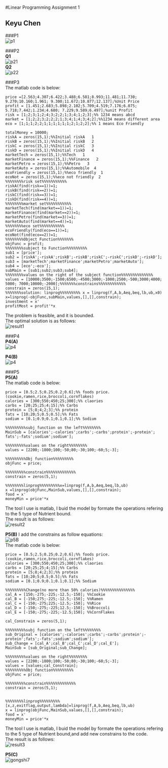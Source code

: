 #Linear Programming Assignment 1
##                  Keyu Chen
           
###P1            
![p1](gong1.jpg)                  
          
###P2  
**Q1**                     
![p21](gong2.jpg)         
**Q2**                      
![p22](gong3.jpg)                     
                    
###P3          
The matlab code is below:                       
```
price =[2.563;4.307;6.422;3.488;6.581;8.993;11.481;11.730;
9.270;10.160;1.961; 9.300;11.672;10.877;12.137];%Unit Price
profit = [1.451;2.683;5.898;2.102;5.709;4.519;7.176;6.075;
5.718;7.442;1.234;4.680; 7.229;9.589;6.497];%unit Profit
risk = [1;2;3;1;2;4;3;2;2;1;3;4;1;2;3];%% 1234 means abcd
market = [1;2;2;3;2;2;2;1;3;4;1;4;3;4;2];%%1234 means different area
eco = [1;1;1;2;2;1;1;1;1;1;1;2;1;2;2];%% 1 means Eco Friendly

totalMoney = 10000;
riskA = zeros(15,1);%%Initial riskA   1
riskB = zeros(15,1);%%Initial riskB   2
riskC = zeros(15,1);%%Initial riskC   3
riskD = zeros(15,1);%%Initial riskD   4
marketTech = zeros(15,1);%%Tech   1
marketFinance = zeros(15,1);%%Finance   2
marketPetro = zeros(15,1);%%Petro   3
marketAuto = zeros(15,1);%%Automobile  4
ecoFriendly = zeros(15,1);%%eco friendly  1
ecoNot = zeros(15,1);%%eco not friendly  2
%%%%%%%%risk set%%%%%%%%%%%
riskA(find(risk==1))=1;
riskB(find(risk==2))=1;
riskC(find(risk==3))=1;
riskD(find(risk==4))=1;
%%%%%%%%market set%%%%%%%%%%%
marketTech(find(market==1))=1;
marketFinance(find(market==2))=1;
marketPetro(find(market==3))=1;
marketAuto(find(market==4))=1;
%%%%%%%%eco set%%%%%%%%%%%
ecoFriendly(find(eco==1))=1;
ecoNot(find(eco==2))=1;
%%%%%%%%Object Function%%%%%%%
objFunc = profit;
%%%%%%%%subject to Function%%%%%%%%%
sub1 = [price'];
sub2 = [riskA';-riskA';riskB';-riskB';riskC';-riskC';riskD';-riskD'];
sub3 = [marketTech';marketFinance';marketPetro';marketAuto'];
sub4 = [eco';-eco'];
subMain = [sub1;sub2;sub3;sub4];
%%%%%%%%values on the right of the subject function%%%%%%%%%%%%%%
values = [10000;3500;-1500;6500;-4500;3000;-1000;2500;-500;3000;4000;
5000; 7000;10000;-2000];%%%%%%%constrains%%%%%%%%%%%%
constrain = zeros(15,1);
%%%%%%%solution: linprog%%%%%%%%% x = linprog(f,A,b,Aeq,beq,lb,ub,x0)
x=linprog(-objFunc,subMain,values,[],[],constrain);
investment = x' 
profitMost = profit'*x

```             
          
The problem is feasible, and it is bounded.                        
The optimal solution is as follows:                        
![result1](result1.png)                     
      
      
###P4            
**P4(A)**                            
![p4](gong4.jpg)                            
                 
**P4(B)**                      
![p4](gong5.jpg)                              
        
   
###P5  
**P5(A)**                                      
The matlab code is below:                            
```
price = [0.5;2.5;0.25;0.2;0.6];%% foods price.(cookie,ramen,rice,broccoli,cornflakes)
calories = [300;550;450;25;300];%% claories
carbs = [20;25;25;4;15];%% Carbs
protein = [5;8;4;2;3];%% protein
fats = [10;20;5;0.5;0.5];%% Fats
sodium = [0.1;0.9;0.1;0.1;0.1];%% Sodium

%%%%%%%%%subj function on the left%%%%%%%%
MainSub = [calories';-calories';carbs';-carbs';protein';-protein';
fats';-fats';sodium';sodium'];

%%%%%%%%%values on the right%%%%%%%%
values = [2200;-1800;100;-50;80;-30;100;-60;5;-3];

%%%%%%%%%Obj function%%%%%%%%%
objFunc = price;

%%%%%%%%%constrain%%%%%%%%%%%%%
constrain = zeros(5,1);

%%%%%%%%linprog%%%%%%%%%x=linprog(f,A,b,Aeq,beq,lb,ub)
x =linprog(objFunc,MainSub,values,[],[],constrain);
food = x'
moneyMin = price'*x 
```           
The tool I use is matlab, I buid the model by formate the operations refering to the 5 type of Nutrient bound.          
The result is as follows:                 
![result2](result2.png)
       
            
**P5(B)**
I add the constrains as follow equations:         
![p5B](gong6.jpg)          
The matlab code is below:                            
```
price = [0.5;2.5;0.25;0.2;0.6];%% foods price.(cookie,ramen,rice,broccoli,cornflakes)
calories = [300;550;450;25;300];%% claories
carbs = [20;25;25;4;15];%% Carbs
protein = [5;8;4;2;3];%% protein
fats = [10;20;5;0.5;0.5];%% Fats
sodium = [0.1;0.9;0.1;0.1;0.1];%% Sodium

%%%%%%%%%Change(no more than 50% calories)%%%%%%%%%%%%%%%
cal_A = [150;-275;-225;-12.5;-150]; %%Cookie
cal_B = [-150;275;-225;-12.5;-150]; %%Ramen
cal_C = [-150;-275;225;-12.5;-150]; %%Rice
cal_D = [-150;-275;-225;12.5;-150]; %%Broccoli
cal_E = [-150;-275;-225;-12.5;150]; %%CornFlakes

cal_Constrain = zeros(5,1);

%%%%%%%%%subj function on the left%%%%%%%%
sub_Original = [calories';-calories';carbs';-carbs';protein';-protein';fats';-fats';sodium';sodium'];
sub_Change = [cal_A';cal_B';cal_C';cal_D';cal_E'];
MainSub = [sub_Original;sub_Change];

%%%%%%%%%values on the right%%%%%%%%
values = [2200;-1800;100;-50;80;-30;100;-60;5;-3];
values = [values;cal_Constrain];
%%%%%%%%%Obj function%%%%%%%%%
objFunc = price;

%%%%%%%%%constrain%%%%%%%%%%%%%
constrain = zeros(5,1);


%%%%%%%%linprog%%%%%%%%%[x,z,exitflag,output,lambda]=linprog(f,A,b,Aeq,beq,lb,ub)
x = linprog(objFunc,MainSub,values,[],[],constrain);
food = x'
moneyMin = price'*x
```           
The tool I use is matlab, I buid the model by formate the operations refering to the 5 type of Nutrient bound,and add new constrains to the code.                   
The result is as follows:                            
![result3](result3.png)          
       
   
**P5(C)**              
![gongshi7](gong7.jpg)                   
       
         
 
         
           
          

